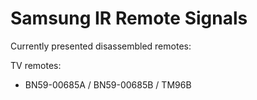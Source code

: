 # Samsung IR Remote Signals

Currently presented disassembled remotes:

TV remotes:
* BN59-00685A / BN59-00685B / TM96B
